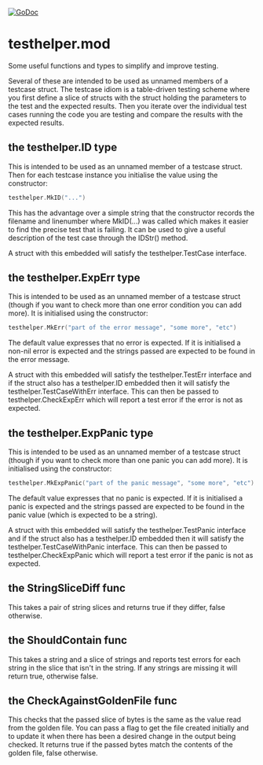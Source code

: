[![GoDoc](https://godoc.org/github.com/nickwells/testhelper.mod/testhelper?status.png)](godoc)

# testhelper.mod
Some useful functions and types to simplify and improve testing.

Several of these are intended to be used as unnamed members of a testcase
struct. The testcase idiom is a table-driven testing scheme where you first
define a slice of structs with the struct holding the parameters to the test
and the expected results. Then you iterate over the individual test cases
running the code you are testing and compare the results with the expected
results.

## the testhelper.ID type
This is intended to be used as an unnamed member of a testcase struct. Then
for each testcase instance you initialise the value using the constructor:

```go
testhelper.MkID("...")
```

This has the advantage over a simple string that the constructor records the
filename and linenumber where MkID(...)  was called which makes it easier to
find the precise test that is failing. It can be used to give a useful
description of the test case through the IDStr() method.

A struct with this embedded will satisfy the testhelper.TestCase interface.

## the testhelper.ExpErr type
This is intended to be used as an unnamed member of a testcase struct (though
if you want to check more than one error condition you can add more). It is
initialised using the constructor:

```go
testhelper.MkErr("part of the error message", "some more", "etc")
```

The default value expresses that no error is expected. If it is initialised a
non-nil error is expected and the strings passed are expected to be found in
the error message.

A struct with this embedded will satisfy the testhelper.TestErr interface and
if the struct also has a testhelper.ID embedded then it will satisfy the
testhelper.TestCaseWithErr interface. This can then be passed to
testhelper.CheckExpErr which will report a test error if the error is not as
expected.

## the testhelper.ExpPanic type
This is intended to be used as an unnamed member of a testcase struct (though
if you want to check more than one panic you can add more). It is initialised
using the constructor:

```go
testhelper.MkExpPanic("part of the panic message", "some more", "etc")
```

The default value expresses that no panic is expected. If it is initialised a
panic is expected and the strings passed are expected to be found in
the panic value (which is expected to be a string).

A struct with this embedded will satisfy the testhelper.TestPanic interface
and if the struct also has a testhelper.ID embedded then it will satisfy the
testhelper.TestCaseWithPanic interface. This can then be passed to
testhelper.CheckExpPanic which will report a test error if the panic is not
as expected.

## the StringSliceDiff func
This takes a pair of string slices and returns true if they differ, false
otherwise.

## the ShouldContain func
This takes a string and a slice of strings and reports test errors for each
string in the slice that isn't in the string. If any strings are missing it
will return true, otherwise false.

## the CheckAgainstGoldenFile func
This checks that the passed slice of bytes is the same as the value read from
the golden file. You can pass a flag to get the file created initially and to
update it when there has been a desired change in the output being
checked. It returns true if the passed bytes match the contents of the golden
file, false otherwise.
